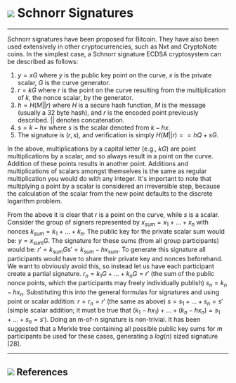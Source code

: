 # <img class="dcr-icon" src="/img/dcr-icons/Code.svg" /> Schnorr Signatures

---

Schnorr signatures have been proposed for Bitcoin. They have also been used extensively in other cryptocurrencies, such as Nxt and CryptoNote coins. In the simplest case, a Schnorr signature ECDSA cryptosystem can be described as follows:

1. $y = xG$ where $y$ is the public key point on the curve, $x$ is the private scalar, $G$ is the curve generator.
2. $r = kG$ where $r$ is the point on the curve resulting from the multiplication of $k$, the nonce scalar, by the generator.
3. $h = H(M || r)$ where $H$ is a secure hash function, $M$ is the message (usually a 32 byte hash), and $r$ is the encoded point previously described. $||$ denotes concatenation.
4. $s = k - hx$ where $s$ is the scalar denoted from $k - hx$.
5. The signature is $(r,s)$, and verification is simply $H(M || r) == hQ + sG$.

In the above, multiplications by a capital letter (e.g., $kG$) are point multiplications by a scalar, and so always result in a point on the curve. Addition of these points results in another point. Additions and multiplications of scalars amongst themselves is the same as regular multiplication you would do with any integer. It's important to note that multiplying a point by a scalar is considered an irreversible step, because the calculation of the scalar from the new point defaults to the discrete logarithm problem.

From the above it is clear that $r$ is a point on the curve, while $s$ is a scalar. Consider the group of signers represented by $x_{sum} = x_1 + ... + x_n$ with nonces $k_{sum} = k_1 + ... + k_n$. The public key for the private scalar sum would be: $y = x_{sum} G$. The signature for these sums (from all group participants) would be: $r' = k_{sum} G s' = k_{sum} - h x_{sum}$. To generate this signature all participants would have to share their private key and nonces beforehand. We want to obviously avoid this, so instead let us have each participant create a partial signature. $r_n = k_1 G + ... + k_n G = r'$ (the sum of the public nonce points, which the participants may freely individually publish) $s_n = k_n - h x_n$. Substituting this into the general formulas for signatures and using point or scalar addition: $r = r_n = r'$ (the same as above) $s = s_1 + ... + s_n = s'$ (simple scalar addition; it must be true that $(k_1 - h x_1) + ... + (k_n - h x_n) = s_1 + ... + s_n = s')$. Doing an m-of-n signature is non-trivial. It has been suggested that a Merkle tree containing all possible public key sums for $m$ participants be used for these cases, generating a $log(n)$ sized signature [28].

---

## <img class="dcr-icon" src="/img/dcr-icons/Sources.svg" /> References

[^1]: Wuille P. 2015. [Tree signatures: Multisig on steroids using tree signatures](https://decred.org/research/wuille2015.pdf).
